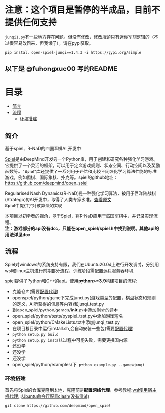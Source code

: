 # **注意：这个项目是暂停的半成品，目前不提供任何支持**
`junqi1.py`有一些地方存在问题。但没有修改，修改版的只有迷你军旗逻辑的（不过很容易改回来，但我懒了）。请在pypi获取。
```
pip install open-spiel-junqi==1.4.3 -i https://pypi.org/simple
```
## 以下是 @fuhongxue00 写的README
# 目录
- [简介](#简介)
- [流程](#流程)  
  - [环境搭建](#环境搭建)



## 简介
基于spiel、R-NaD的四国军棋AI,开发中

[Spiel](https://www.deepmind.com/open-source/openspiel)是由DeepMind开发的一个Python库，用于创建和研究各种强化学习游戏。它提供了一个灵活的框架，可以用于定义游戏规则、状态空间、行动空间以及奖励函数等。"Spiel"库还提供了一系列用于评估和比较不同强化学习算法性能的标准游戏，例如围棋、国际象棋、扑克等。spiel的github地址：https://github.com/deepmind/open_spiel

Regularised Nash Dynamics(R-NaD)是一种强化学习算法，被用于西洋陆战棋(Stratego)的AI开发中，取得了人类专家水准。[查看原文](https://arxiv.org/abs/2206.15378)  
Spiel中提供了对该算法的实现

本项目以初学者的视角，基于Spiel，将R-NaD应用于四国军棋中，并记录实现流程。  
__注：游戏部分的api没有doc，只能在open_spiel/spiel.h中找到说明。其他api的用法详见doc__
## 流程  
Spiel对windows的系统支持有限，我们在Ubuntu20.04上进行开发调试，分别用wsl和linux主机进行前期部分流程，训练阶段需配置远程服务器环境

spiel提供了Python和C++的api。使用**python>=3.9**构建项目的流程:  
- 克隆仓库(需要[配置代理](#环境搭建))
- openspiel/python/game下完成junqi.py(游戏类型的配置，棋盘状态和规则的定义，AI所获得的信息等内容)和junqi_test.py
- 到open_spiel/python/games/__init__.py中添加刚才的脚本
- open_spiel/python/tests/pyspiel_test.py中添加游戏短名
- open_spiel/python/CMakeLists.txt中添加junqi_test.py
- 在项目根目录中运行install.sh,会自动安装一些包(需要[配置代理](#环境搭建))
- `python setup.py build`
- `python setup.py install`过程中可能失败，需要更换国内源
- 还没学
- 还没学
- 还没学
- open_spiel/python/examples/下` python example.py --game=junqi`

### 环境搭建
首先将Spiel的仓库克隆到本地，克隆前需**配置网络代理**。参考教程:[wsl使用宿主机代理](https://solidspoon.xyz/2021/02/17/%E9%85%8D%E7%BD%AEWSL2%E4%BD%BF%E7%94%A8Windows%E4%BB%A3%E7%90%86%E4%B8%8A%E7%BD%91/);;;[Ubuntu命令行配置clash(没有测试)](https://www.hengy1.top/article/3dadfa74.html)
```
git clone https://github.com/deepmind/open_spiel
```






